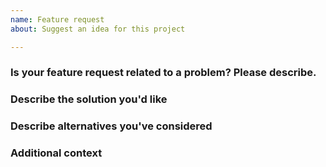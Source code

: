 ```yaml
---
name: Feature request
about: Suggest an idea for this project

---
```


<!--
Please thoroughly read NVDA's wiki article on how to fill in this template, including how to provide the required files.
Issues may be closed if the required information is not present.
https://github.com/nvaccess/nvda/wiki/Github-issue-template-explanation-and-examples
-->

### Is your feature request related to a problem? Please describe.

### Describe the solution you'd like

### Describe alternatives you've considered

### Additional context
